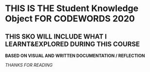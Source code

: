 # THIS IS THE Student Knowledge Object FOR CODEWORDS 2020
## THIS SKO WILL INCLUDE WHAT I LEARNT&EXPLORED DURING THIS COURSE
**BASED ON VISUAL AND WRITTEN DOCUMENTATION / REFLECTION** 

*THANKS FOR READING*
